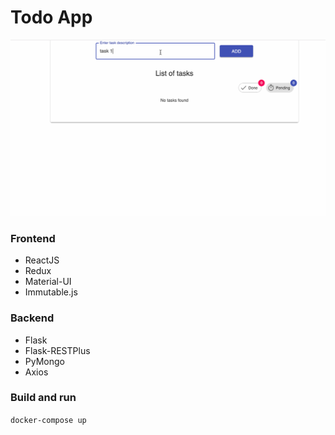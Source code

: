 # Todo App

![](todo.gif)

### Frontend

- ReactJS
- Redux
- Material-UI
- Immutable.js

### Backend

- Flask
- Flask-RESTPlus
- PyMongo
- Axios

### Build and run

`docker-compose up`
